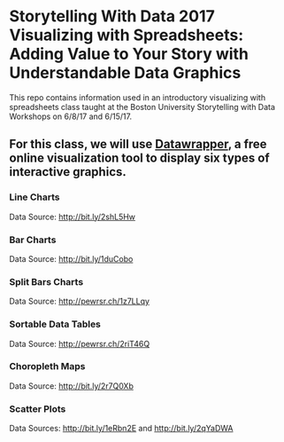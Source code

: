 # Storytelling With Data 2017 Visualizing with Spreadsheets: Adding Value to Your Story with Understandable Data Graphics
This repo contains information used in an introductory visualizing with spreadsheets class taught at the Boston University Storytelling with Data Workshops on 6/8/17 and 6/15/17.

## For this class, we will use [Datawrapper](https://www.datawrapper.de), a free online visualization tool to display six types of interactive graphics.

### Line Charts

Data Source: http://bit.ly/2shL5Hw

### Bar Charts

Data Source: http://bit.ly/1duCobo

### Split Bars Charts

Data Source: http://pewrsr.ch/1z7LLqy

### Sortable Data Tables

Data Source: http://pewrsr.ch/2riT46Q

### Choropleth Maps

Data Source: http://bit.ly/2r7Q0Xb

### Scatter Plots

Data Sources: http://bit.ly/1eRbn2E and http://bit.ly/2qYaDWA
